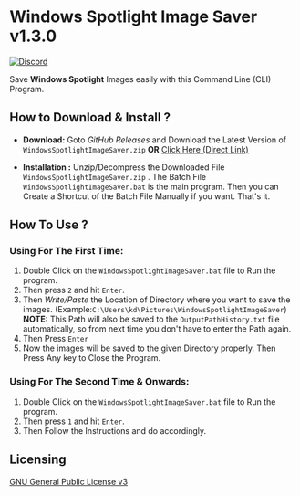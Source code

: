 # Windows Spotlight Image Saver v1.3.0
<a href="https://discord.gg/vp7M9byhcv"><img alt="Discord" src="https://img.shields.io/discord/917792741054894131?color=%235865F2&label=Join Discord Server&logo=discord&logoColor=%23FFFFFF"></a>

Save **Windows Spotlight** Images easily with this Command Line (CLI) Program.
## How to Download & Install ?

- **Download:**
  Goto *GitHub Releases* and Download the Latest Version of `WindowsSpotlightImageSaver.zip` **OR** [Click Here (Direct Link)](https://github.com/itskdhere/Windows-Spotlight-Image-Saver/releases/download/v1.3.0/WindowsSpotlightImageSaver-v1.3.0.zip)
  
- **Installation :** 
  Unzip/Decompress the Downloaded File `WindowsSpotlightImageSaver.zip` . The Batch File `WindowsSpotlightImageSaver.bat` is the main program. Then you can Create a Shortcut of the Batch File Manually if you want. That's it.
  
  
## How To Use ?
### **Using For The First Time:**
1. Double Click on the `WindowsSpotlightImageSaver.bat` file to Run the program.
2. Then press `2` and hit `Enter`. 
3. Then *Write/Paste* the Location of Directory where you want to save the images. (Example:`C:\Users\kd\Pictures\WindowsSpotlightImageSaver`)  
  **NOTE:** This Path will also be saved to the `OutputPathHistory.txt` file automatically, so from next time you don't have to enter the Path again.
4. Then Press `Enter`
5. Now the images will be saved to the given Directory properly. Then Press Any key to Close the Program.

### **Using For The Second Time & Onwards:**
1. Double Click on the `WindowsSpotlightImageSaver.bat` file to Run the program.
2. Then press `1` and hit `Enter`. 
3. Then Follow the Instructions and do accordingly.
## Licensing
[GNU General Public License v3](https://github.com/itskdhere/Windows-Spotlight-Image-Saver/blob/main/LICENSE)
